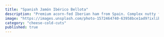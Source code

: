```yaml
---
title: "Spanish Jamón Ibérico Bellota"
description: "Premium acorn-fed Iberian ham from Spain. Complex nutty flavor with marbled fat that creates an exceptional taste experience."
image: "https://images.unsplash.com/photo-1572464740-63958bce1ad9?ixlib=rb-4.0.3&auto=format&fit=crop&w=800&q=80"
category: "cheese-cold-cuts"
published: true
---
```

